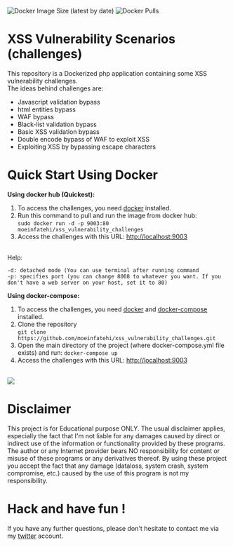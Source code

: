 ![Docker Image Size (latest by date)](https://img.shields.io/docker/image-size/moeinfatehi/xss_vulnerability_challenges)
![Docker Pulls](https://img.shields.io/docker/pulls/moeinfatehi/xss_vulnerability_challenges)
# XSS Vulnerability Scenarios (challenges)
This repository is a Dockerized php application containing some XSS vulnerability challenges.<br>
The ideas behind challenges are:</br>
* Javascript validation bypass
* html entities bypass
* WAF bypass
* Black-list validation bypass
* Basic XSS validation bypass
* Double encode bypass of WAF to exploit XSS
* Exploiting XSS by bypassing escape characters


# Quick Start Using Docker
**Using docker hub (Quickest):**
1. To access the challenges, you need <a href="https://docs.docker.com/install">docker</a> installed.</br>
2. Run this command to pull and run the image from docker hub:</br>`sudo docker run -d -p 9003:80 moeinfatehi/xss_vulnerability_challenges`
3. Access the challenges with this URL: <a href="http://localhost:9003">http://localhost:9003</a></br></br>

Help:
```
-d: detached mode (You can use terminal after running command
-p: specifies port (you can change 8008 to whatever you want. If you don't have a web server on your host, set it to 80)
```

**Using docker-compose:**  
1. To access the challenges, you need <a href="https://docs.docker.com/install">docker</a> and <a href="https://docs.docker.com/compose/install/">docker-compose</a> installed.</br>
2. Clone the repository</br>`git clone https://github.com/moeinfatehi/xss_vulnerability_challenges.git`
3. Open the main directory of the project (where docker-compose.yml file exists) and run: `docker-compose up`
4. Access the challenges with this URL: <a href="http://localhost:9003">http://localhost:9003</a>



</br>
<img src="https://i.imgur.com/UTAVmoG.png">

# Disclaimer
This project is for Educational purpose ONLY. The usual disclaimer applies, especially the fact that I'm not liable for any damages caused by direct or indirect use of the information or functionality provided by these programs. The author or any Internet provider bears NO responsibility for content or misuse of these programs or any derivatives thereof. By using these project you accept the fact that any damage (dataloss, system crash, system compromise, etc.) caused by the use of this program is not my responsibility.

# Hack and have fun !
If you have any further questions, please don't hesitate to contact me via my <a href="https://twitter.com/MoeinFatehi">twitter</a> account.

